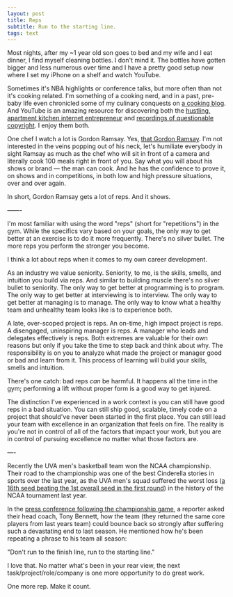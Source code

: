 ```yaml
---
layout: post
title: Reps
subtitle: Run to the starting line.
tags: text
---
```


Most nights, after my ~1 year old son goes to bed and my wife and I eat dinner, I find myself cleaning bottles. I don't mind it. The bottles have gotten bigger and less numerous over time and I have a pretty good setup now where I set my iPhone on a shelf and watch YouTube.

Sometimes it's NBA highlights or conference talks, but more often than not it's cooking related. I'm something of a cooking nerd, and in a past, pre-baby life even chronicled some of my culinary conquests on [a cooking blog](http://www.fooddontlie.com). And YouTube is an amazing resource for discovering both the [hustling, apartment kitchen internet entrepreneur](https://www.youtube.com/user/coopernelson16) and [recordings of questionable copyright](https://www.youtube.com/playlist?list=PLEPZorkhO4nuhcXcMe1Bp5sIPBwrapc-O). I enjoy them both.

One chef I watch a lot is Gordon Ramsay. Yes, [that Gordon Ramsay](https://www.buzzfeed.com/richardhjames/gordon-ramsay-called-someone-an-idiot-sandwich-and-it-turned). I'm not interested in the veins popping out of his neck, let's humiliate everybody in sight Ramsay as much as the chef who will sit in front of a camera and literally cook 100 meals right in front of you. Say what you will about his shows or brand — the man can cook. And he has the confidence to prove it, on shows and in competitions, in both low and high pressure situations, over and over again.

In short, Gordon Ramsay gets a lot of reps. And it shows.

——-

I'm most familiar with using the word "reps" (short for "repetitions") in the gym. While the specifics vary based on your goals, the only way to get better at an exercise is to do it more frequently. There's no silver bullet. The more reps you perform the stronger you become. 

I think a lot about reps when it comes to my own career development.

As an industry we value seniority. Seniority, to me, is the skills, smells, and intuition you build via reps. And similar to building muscle there's no silver bullet to seniority. The only way to get better at programming is to program. The only way to get better at interviewing is to interview. The only way to get better at managing is to manage. The only way to know what a healthy team and unhealthy team looks like is to experience both.

A late, over-scoped project is reps. An on-time, high impact project is reps. A disengaged, uninspiring manager is reps. A manager who leads and delegates effectively is reps. Both extremes are valuable for their own reasons but only if you take the time to step back and think about why. The responsibility is on you to analyze what made the project or manager good or bad and learn from it. This process of learning will build your skills, smells and intuition.

There's one catch: bad reps _can_ be harmful. It happens all the time in the gym; performing a lift without proper form is a good way to get injured. 

The distinction I've experienced in a work context is you can still have good reps in a bad situation. You can still ship good, scalable, timely code on a project that should've never been started in the first place. You can still lead your team with excellence in an organization that feels on fire. The reality is you're not in control of all of the factors that impact your work, but you are in control of pursuing excellence no matter what those factors are.

—-

Recently the UVA men's basketball team won the NCAA championship. Their road to the championship was one of the best Cinderella stories in sports over the last year, as the UVA men's squad suffered the worst loss ([a 16th seed beating the 1st overall seed in the first round](https://en.m.wikipedia.org/wiki/2018_UMBC_vs._Virginia_men%27s_basketball_game)) in the history of the NCAA tournament last year.

In the [press conference following the championship game](https://youtu.be/knaE5GDIxCY), a reporter asked their head coach, Tony Bennett, how the team (they returned the same core players from last years team) could bounce back so strongly after suffering such a devastating end to last season. He mentioned how he's been repeating a phrase to his team all season:

"Don't run to the finish line, run to the starting line."

I love that. No matter what's been in your rear view, the next task/project/role/company is one more opportunity to do great work.

One more rep. Make it count.


